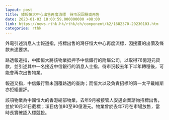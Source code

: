```yaml
---
layout: post
title: 據報恒大中心出售再度流標　待市況回穩或再售
date: 2023-01-03 18:00:59.000000000 +08:00
link: https://news.rthk.hk/rthk/ch/component/k2/1682370-20230103.htm
categories: rthk
---
```


外電引述消息人士報道指，招標出售的灣仔恒大中心再度流標，因接獲的出價及條款未達要求。

路透報道指，中國恒大將該物業抵押予中信銀行的附屬公司，以取得76億港元貸款，並引述其中一名接近中信銀行的消息人士指，待市況較去年下半年轉穩後，可能會再次出售物業。

報道又指，中信銀行暫未回覆路透的查詢；而恒大以及負責招標的第一太平戴維斯亦拒絕置評。

該項物業為中國恒大的香港總部物業，去年9月被接管人安邁企業諮詢招標出售，並於10月31日截標；項目估值80至90億港元。物業曾於去年7月在市場放售，當時長實確認入標競投。

